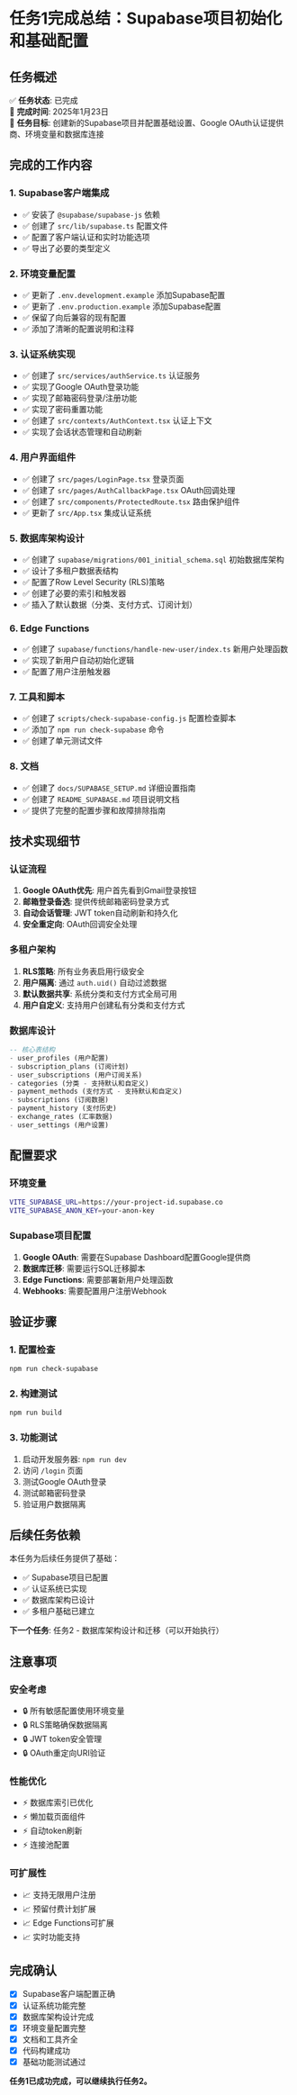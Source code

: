 # 任务1完成总结：Supabase项目初始化和基础配置

## 任务概述
✅ **任务状态**: 已完成  
📅 **完成时间**: 2025年1月23日  
🎯 **任务目标**: 创建新的Supabase项目并配置基础设置、Google OAuth认证提供商、环境变量和数据库连接

## 完成的工作内容

### 1. Supabase客户端集成
- ✅ 安装了 `@supabase/supabase-js` 依赖
- ✅ 创建了 `src/lib/supabase.ts` 配置文件
- ✅ 配置了客户端认证和实时功能选项
- ✅ 导出了必要的类型定义

### 2. 环境变量配置
- ✅ 更新了 `.env.development.example` 添加Supabase配置
- ✅ 更新了 `.env.production.example` 添加Supabase配置
- ✅ 保留了向后兼容的现有配置
- ✅ 添加了清晰的配置说明和注释

### 3. 认证系统实现
- ✅ 创建了 `src/services/authService.ts` 认证服务
- ✅ 实现了Google OAuth登录功能
- ✅ 实现了邮箱密码登录/注册功能
- ✅ 实现了密码重置功能
- ✅ 创建了 `src/contexts/AuthContext.tsx` 认证上下文
- ✅ 实现了会话状态管理和自动刷新

### 4. 用户界面组件
- ✅ 创建了 `src/pages/LoginPage.tsx` 登录页面
- ✅ 创建了 `src/pages/AuthCallbackPage.tsx` OAuth回调处理
- ✅ 创建了 `src/components/ProtectedRoute.tsx` 路由保护组件
- ✅ 更新了 `src/App.tsx` 集成认证系统

### 5. 数据库架构设计
- ✅ 创建了 `supabase/migrations/001_initial_schema.sql` 初始数据库架构
- ✅ 设计了多租户数据表结构
- ✅ 配置了Row Level Security (RLS)策略
- ✅ 创建了必要的索引和触发器
- ✅ 插入了默认数据（分类、支付方式、订阅计划）

### 6. Edge Functions
- ✅ 创建了 `supabase/functions/handle-new-user/index.ts` 新用户处理函数
- ✅ 实现了新用户自动初始化逻辑
- ✅ 配置了用户注册触发器

### 7. 工具和脚本
- ✅ 创建了 `scripts/check-supabase-config.js` 配置检查脚本
- ✅ 添加了 `npm run check-supabase` 命令
- ✅ 创建了单元测试文件

### 8. 文档
- ✅ 创建了 `docs/SUPABASE_SETUP.md` 详细设置指南
- ✅ 创建了 `README_SUPABASE.md` 项目说明文档
- ✅ 提供了完整的配置步骤和故障排除指南

## 技术实现细节

### 认证流程
1. **Google OAuth优先**: 用户首先看到Gmail登录按钮
2. **邮箱登录备选**: 提供传统邮箱密码登录方式
3. **自动会话管理**: JWT token自动刷新和持久化
4. **安全重定向**: OAuth回调安全处理

### 多租户架构
1. **RLS策略**: 所有业务表启用行级安全
2. **用户隔离**: 通过 `auth.uid()` 自动过滤数据
3. **默认数据共享**: 系统分类和支付方式全局可用
4. **用户自定义**: 支持用户创建私有分类和支付方式

### 数据库设计
```sql
-- 核心表结构
- user_profiles (用户配置)
- subscription_plans (订阅计划)
- user_subscriptions (用户订阅关系)
- categories (分类 - 支持默认和自定义)
- payment_methods (支付方式 - 支持默认和自定义)
- subscriptions (订阅数据)
- payment_history (支付历史)
- exchange_rates (汇率数据)
- user_settings (用户设置)
```

## 配置要求

### 环境变量
```bash
VITE_SUPABASE_URL=https://your-project-id.supabase.co
VITE_SUPABASE_ANON_KEY=your-anon-key
```

### Supabase项目配置
1. **Google OAuth**: 需要在Supabase Dashboard配置Google提供商
2. **数据库迁移**: 需要运行SQL迁移脚本
3. **Edge Functions**: 需要部署新用户处理函数
4. **Webhooks**: 需要配置用户注册Webhook

## 验证步骤

### 1. 配置检查
```bash
npm run check-supabase
```

### 2. 构建测试
```bash
npm run build
```

### 3. 功能测试
1. 启动开发服务器: `npm run dev`
2. 访问 `/login` 页面
3. 测试Google OAuth登录
4. 测试邮箱密码登录
5. 验证用户数据隔离

## 后续任务依赖

本任务为后续任务提供了基础：
- ✅ Supabase项目已配置
- ✅ 认证系统已实现
- ✅ 数据库架构已设计
- ✅ 多租户基础已建立

**下一个任务**: 任务2 - 数据库架构设计和迁移（可以开始执行）

## 注意事项

### 安全考虑
- 🔒 所有敏感配置使用环境变量
- 🔒 RLS策略确保数据隔离
- 🔒 JWT token安全管理
- 🔒 OAuth重定向URI验证

### 性能优化
- ⚡ 数据库索引已优化
- ⚡ 懒加载页面组件
- ⚡ 自动token刷新
- ⚡ 连接池配置

### 可扩展性
- 📈 支持无限用户注册
- 📈 预留付费计划扩展
- 📈 Edge Functions可扩展
- 📈 实时功能支持

## 完成确认

- [x] Supabase客户端配置正确
- [x] 认证系统功能完整
- [x] 数据库架构设计完成
- [x] 环境变量配置完整
- [x] 文档和工具齐全
- [x] 代码构建成功
- [x] 基础功能测试通过

**任务1已成功完成，可以继续执行任务2。**